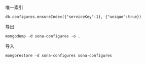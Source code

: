 唯一索引

`db.configures.ensureIndex({"serviceKey":1}, {"unique":true})`


导出

`mongodump -d sona-configures -o .`

导入

`mongorestore -d sona-configures sona-configures`